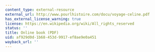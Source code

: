 ```yaml
---
content_type: external-resource
external_url: http://www.pourlhistoire.com/docu/voyage-celine.pdf
has_external_license_warning: true
license: https://en.wikipedia.org/wiki/All_rights_reserved
status: ''
title: Online book (PDF)
uid: af929d0d-1b68-453d-9917-ef8ae9e0a451
wayback_url: ''
---
```

